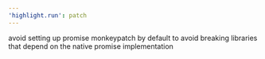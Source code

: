 ```yaml
---
'highlight.run': patch
---
```


avoid setting up promise monkeypatch by default to avoid breaking libraries that depend on the native promise implementation
